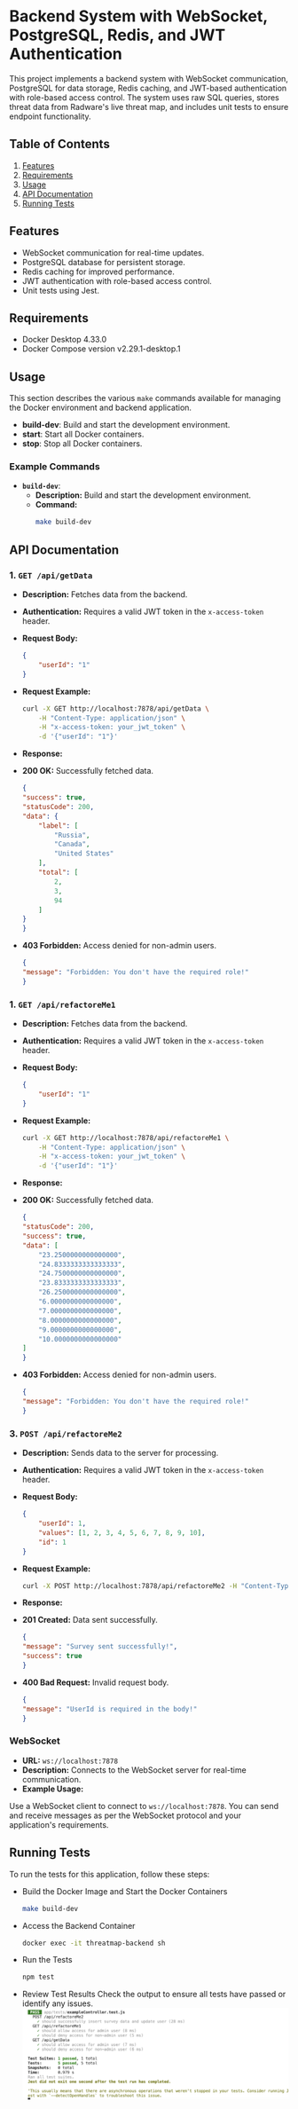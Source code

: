 # Backend System with WebSocket, PostgreSQL, Redis, and JWT Authentication
This project implements a backend system with WebSocket communication, PostgreSQL for data storage, Redis caching, and JWT-based authentication with role-based access control. The system uses raw SQL queries, stores threat data from Radware's live threat map, and includes unit tests to ensure endpoint functionality.

## Table of Contents
1. [Features](#features)
2. [Requirements](#requirements)
3. [Usage](#usage)
4. [API Documentation](#api-documentation)
5. [Running Tests](#running-tests)


## Features
- WebSocket communication for real-time updates.
- PostgreSQL database for persistent storage.
- Redis caching for improved performance.
- JWT authentication with role-based access control.
- Unit tests using Jest.

## Requirements
- Docker Desktop 4.33.0
- Docker Compose version v2.29.1-desktop.1

## Usage
  This section describes the various `make` commands available for managing the Docker environment and backend application.
  - **build-dev**: Build and start the development environment.
  - **start**: Start all Docker containers.
  - **stop**: Stop all Docker containers.

  ### Example Commands

  - **`build-dev`**:
    - **Description:** Build and start the development environment.
    - **Command:**
      ```bash
      make build-dev
      ```

## API Documentation
### 1. `GET /api/getData`

- **Description:** Fetches data from the backend.
- **Authentication:** Requires a valid JWT token in the `x-access-token` header.
- **Request Body:**

    ```json
    {
        "userId": "1"
    }
    ```

- **Request Example:**

    ```bash
    curl -X GET http://localhost:7878/api/getData \
        -H "Content-Type: application/json" \
        -H "x-access-token: your_jwt_token" \
        -d '{"userId": "1"}'
    ```

- **Response:**
- **200 OK:** Successfully fetched data.
    ```json
    {
    "success": true,
    "statusCode": 200,
    "data": {
        "label": [
            "Russia",
            "Canada",
            "United States"
        ],
        "total": [
            2,
            3,
            94
        ]
    }
    }
    ```
- **403 Forbidden:** Access denied for non-admin users.
    ```json
    {
    "message": "Forbidden: You don't have the required role!"
    }
    ```

### 1. `GET /api/refactoreMe1`

- **Description:** Fetches data from the backend.
- **Authentication:** Requires a valid JWT token in the `x-access-token` header.
- **Request Body:**

    ```json
    {
        "userId": "1"
    }
    ```

- **Request Example:**

    ```bash
    curl -X GET http://localhost:7878/api/refactoreMe1 \
        -H "Content-Type: application/json" \
        -H "x-access-token: your_jwt_token" \
        -d '{"userId": "1"}'
    ```

- **Response:**
- **200 OK:** Successfully fetched data.
    ```json
    {
    "statusCode": 200,
    "success": true,
    "data": [
        "23.2500000000000000",
        "24.8333333333333333",
        "24.7500000000000000",
        "23.8333333333333333",
        "26.2500000000000000",
        "6.0000000000000000",
        "7.0000000000000000",
        "8.0000000000000000",
        "9.0000000000000000",
        "10.0000000000000000"
    ]
    }
    ```
- **403 Forbidden:** Access denied for non-admin users.
    ```json
    {
    "message": "Forbidden: You don't have the required role!"
    }

### 3. `POST /api/refactoreMe2`

- **Description:** Sends data to the server for processing.
- **Authentication:** Requires a valid JWT token in the `x-access-token` header.
- **Request Body:**

    ```json
    {
        "userId": 1,
        "values": [1, 2, 3, 4, 5, 6, 7, 8, 9, 10],
        "id": 1
    }
    ```

- **Request Example:**

    ```bash
    curl -X POST http://localhost:7878/api/refactoreMe2 -H "Content-Type: application/json" -H "x-access-token: your_jwt_token" -d '{"userId":1,"values":[1,2,3,4,5,6,7,8,9,10],"id":1}'
    ```

- **Response:**
- **201 Created:** Data sent successfully.
    ```json
    {
    "message": "Survey sent successfully!",
    "success": true
    }
    ```
- **400 Bad Request:** Invalid request body.
    ```json
    {
    "message": "UserId is required in the body!"
    }
    ```

### WebSocket
- **URL:** `ws://localhost:7878`
- **Description:** Connects to the WebSocket server for real-time communication.
- **Example Usage:**

Use a WebSocket client to connect to `ws://localhost:7878`. You can send and receive messages as per the WebSocket protocol and your application's requirements.

## Running Tests
To run the tests for this application, follow these steps:

- Build the Docker Image and Start the Docker Containers
    ```bash 
    make build-dev
    ```

- Access the Backend Container
    ```bash 
    docker exec -it threatmap-backend sh
    ```

- Run the Tests
    ```bash 
    npm test
    ```

- Review Test Results
Check the output to ensure all tests have passed or identify any issues.
![alt text](<Screenshot 2024-08-26 at 06.56.04.png>)